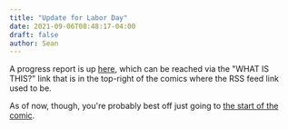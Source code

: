 ```yaml
---
title: "Update for Labor Day"
date: 2021-09-06T08:48:17-04:00
draft: false
author: Sean
---
```

A progress report is up [here](/what-is-this), which can be reached via the "WHAT IS THIS?" link that is in the top-right of the comics where the RSS feed link used to be.

As of now, though, you're probably best off just going to [the start of the comic](/comic/rare-spawn-3).